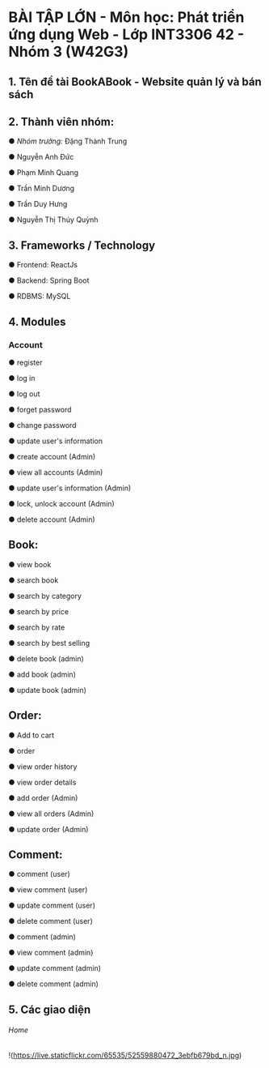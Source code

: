 # BÀI TẬP LỚN - Môn học: Phát triển ứng dụng Web - Lớp INT3306 42 - Nhóm 3 (W42G3)

## 1. Tên đề tài BookABook - Website quản lý và bán sách


## 2. Thành viên nhóm:

● *Nhóm trưởng:* Đặng Thành Trung

● Nguyễn Anh Đức

● Phạm Minh Quang

● Trần Minh Dương

● Trần Duy Hưng

● Nguyễn Thị Thúy Quỳnh


## 3. Frameworks / Technology

● Frontend: ReactJs

● Backend: Spring Boot

● RDBMS: MySQL


## 4. Modules


### **Account**

● register

● log in

● log out

● forget password

● change password

● update user's information

● create account (Admin)

● view all accounts (Admin)

● update user's information (Admin)

● lock, unlock account (Admin)

● delete account (Admin)

## **Book:**

● view book

● search book

● search by category

● search by price

● search by rate

● search by best selling

● delete book (admin)

● add book (admin)

● update book (admin)

## **Order:**

● Add to cart

● order

● view order history

● view order details

● add order (Admin)

● view all orders (Admin)

● update order (Admin)

## **Comment:**

● comment (user)

● view comment (user)

● update comment (user)

● delete comment (user)

● comment (admin)

● view comment (admin)

● update comment (admin)

● delete comment (admin)

## 5. Các giao diện

###### Home
!(https://live.staticflickr.com/65535/52559880472_3ebfb679bd_n.jpg)
######
######
######
######
######
######
######
#

